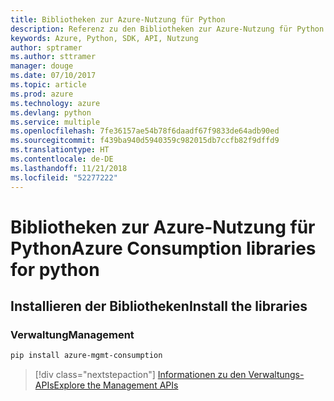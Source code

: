 ```yaml
---
title: Bibliotheken zur Azure-Nutzung für Python
description: Referenz zu den Bibliotheken zur Azure-Nutzung für Python
keywords: Azure, Python, SDK, API, Nutzung
author: sptramer
ms.author: sttramer
manager: douge
ms.date: 07/10/2017
ms.topic: article
ms.prod: azure
ms.technology: azure
ms.devlang: python
ms.service: multiple
ms.openlocfilehash: 7fe36157ae54b78f6daadf67f9833de64adb90ed
ms.sourcegitcommit: f439ba940d5940359c982015db7ccfb82f9dffd9
ms.translationtype: HT
ms.contentlocale: de-DE
ms.lasthandoff: 11/21/2018
ms.locfileid: "52277222"
---
```

# <a name="azure-consumption-libraries-for-python"></a><span data-ttu-id="807d9-104">Bibliotheken zur Azure-Nutzung für Python</span><span class="sxs-lookup"><span data-stu-id="807d9-104">Azure Consumption libraries for python</span></span>

## <a name="install-the-libraries"></a><span data-ttu-id="807d9-105">Installieren der Bibliotheken</span><span class="sxs-lookup"><span data-stu-id="807d9-105">Install the libraries</span></span>


### <a name="management"></a><span data-ttu-id="807d9-106">Verwaltung</span><span class="sxs-lookup"><span data-stu-id="807d9-106">Management</span></span>

```bash
pip install azure-mgmt-consumption
```
> [!div class="nextstepaction"]
> [<span data-ttu-id="807d9-107">Informationen zu den Verwaltungs-APIs</span><span class="sxs-lookup"><span data-stu-id="807d9-107">Explore the Management APIs</span></span>](/python/api/overview/azure/consumption/management)